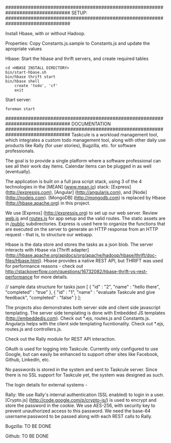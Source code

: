 ###############################################################################
SETUP:
###############################################################################

Install Hbase, with or without Hadoop.

Properties:
Copy Constants.js.sample to Constants.js and update the apropriate values

Hbase:
Start the hbase and thrift servers, and create required tables

    cd <HBASE INSTALL DIRECTORY>
    bin/start-hbase.sh
    bin/hbase thrift start
    bin/hbase shell
        create 'todo', 'cf'
        exit

Start server:
<!-- heroku > git push heroku master 
### heroku > heroku config:push -->
    foreman start


###############################################################################
DOCUMENTATION
###############################################################################
Taskcule is a workload management tool, which integrates a custom todo management tool, along with other daily use products like Rally (for user stories), Bugzilla, etc. for software professionals.

The goal is to provide a single platform where a software professional can see all their work day items.  Calendar items can be plugged in as well (eventually).

The application is built on a full java script stack, using 3 of the 4 technologies in the [MEAN] (www.mean.io) stack: [Express] (http://expressjs.com), [Angular] (http://angularjs.com), and [Node] (http://nodejs.com).  [MongoDB] (http://mongodb.com) is replaced by Hbase (http://hbase.apache.org) in this project.

We use [Express] (http://expressjs.org) to set up our web server. Review [web.js](web.js) and [routes.js](routes.js) for app setup and the valid routes. The static assets are in [/public](public/) subdirectories.  Express is used here to organize the functions that are executed on the server to generate an HTTP response from an HTTP request - that is, to structure our webapp.

Hbase is the data store and stores the tasks as a json blob.  The server interacts with Hbase via [Thrift adapter] (http://hbase.apache.org/apidocs/org/apache/hadoop/hbase/thrift/doc-files/Hbase.html).  Hbase provides a native REST API, but THRIFT was used for performance reasons - check out http://stackoverflow.com/questions/16732082/hbase-thrift-vs-rest-performance for more details.

// sample data structure for tasks json
[
    {
      "id" : "2",
      "name" : "hello there",
      "completed" : "true"
    },
    {
      "id" : "1",
      "name" : "evaluate Taskcule and give feedback",
      "completed" : "false"
    }
];


The projects also demonstrates both server side and client side javascript templating.  The server side templating is done with Embedded JS templates (http://embeddedjs.com).  Check out *.ejs, routes.js and Constants.js.  Angularjs helps with the client side templating fucntionality.  Check out *.ejs, routes.js and controllers.js.

Check out the Rally module for REST API interaction.

OAuth is used for logging into Taskcule.  Currently only configured to use Google, but can easily be enhanced to support other sites like Facebook, Github, LinkedIn, etc.

No passwords is stored in the system and sent to Taskcule server.  Since there is no SSL support for Taskcule yet, the system was designed as such.  

The login details for external systems - 

Rally: We use Rally's internal authentication (SSL enabled) to login in a user.  [Crypto.js] (http://code.google.com/p/crypto-js/) is used to encrypt and store the password in the cookie.  We use AES-256, with security key to prevent unauthorized 
access to this password.  We need the base-64 username:password to be passed along
with each REST calls to Rally.  

Bugzilla: TO BE DONE

Github: TO BE DONE


